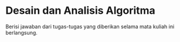 # Desain dan Analisis Algoritma

Berisi jawaban dari tugas-tugas yang diberikan selama mata kuliah ini berlangsung.
